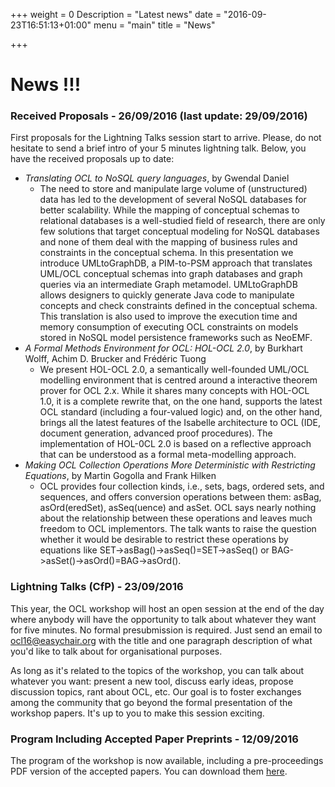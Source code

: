 +++
weight = 0
Description = "Latest news"
date = "2016-09-23T16:51:13+01:00"
menu = "main"
title = "News"

+++

# News !!!
### Received Proposals - 26/09/2016 (last update: 29/09/2016)

First proposals for the Lightning Talks session start to arrive. Please, do not hesitate to send a brief intro of your 5 minutes lightning talk. Below, you have the received proposals up to date:

* *Translating OCL to NoSQL query languages*, by Gwendal Daniel
  * The need to store and manipulate large volume of (unstructured) data has led to the development of several NoSQL databases for better scalability. While the mapping of conceptual schemas to relational databases is a well-studied field of research, there are only few solutions that target conceptual modeling for NoSQL databases and none of them deal with the mapping of business rules and constraints in the conceptual schema. In this presentation we introduce UMLtoGraphDB, a PIM-to-PSM approach that translates UML/OCL conceptual schemas into graph databases and graph queries via an intermediate Graph metamodel. UMLtoGraphDB allows designers to quickly generate Java code to manipulate concepts and check constraints defined in the conceptual schema. This translation is also used to improve the execution time and memory consumption of executing OCL constraints on models stored in NoSQL model persistence frameworks such as NeoEMF.
* *A Formal Methods Environment for OCL: HOL-OCL 2.0*, by Burkhart Wolff, Achim D. Brucker and Fr&eacute;d&eacute;ric Tuong
  * We present HOL-OCL 2.0, a semantically well-founded UML/OCL modelling environment that is centred around a interactive theorem prover for OCL 2.x. While it shares many concepts with HOL-OCL 1.0, it is a complete rewrite that, on the one hand, supports the latest OCL standard (including a four-valued logic) and, on the other hand, brings all the latest features of the Isabelle architecture to OCL (IDE, document generation, advanced proof procedures). The implementation of HOL-0CL 2.0 is based on a reflective approach that can be understood as a formal meta-modelling approach.
* *Making OCL Collection Operations More Deterministic with Restricting Equations*, by Martin Gogolla and Frank Hilken
  * OCL provides four collection kinds, i.e., sets, bags, ordered sets, and sequences, and offers conversion operations between them: asBag, asOrd(eredSet), asSeq(uence) and asSet. OCL says nearly nothing about the relationship between these operations and leaves much freedom to OCL implementors. The talk wants to raise the question whether it would be desirable to restrict these operations by equations like SET->asBag()->asSeq()=SET->asSeq() or BAG->asSet()->asOrd()=BAG->asOrd().

### Lightning Talks (CfP) - 23/09/2016 

This year, the OCL workshop will host an open session at the end of the day where anybody will have the opportunity to talk about whatever they want for five minutes. No formal presubmission is required. Just send an email to [ocl16@easychair.org](ocl16@easychair.org) with the title and one paragraph description of what you'd like to talk about for organisational purposes.
 
As long as it's related to the topics of the workshop, you can talk about whatever you want: present a new tool, discuss early ideas, propose discussion topics, rant about OCL, etc. Our goal is to foster exchanges among the community that go beyond the formal presentation of the workshop papers. It's up to you to make this session exciting.

### Program Including Accepted Paper Preprints - 12/09/2016

The program of the workshop is now available, including a pre-proceedings PDF version of the accepted papers. You can download them [here](/2016/program.html).